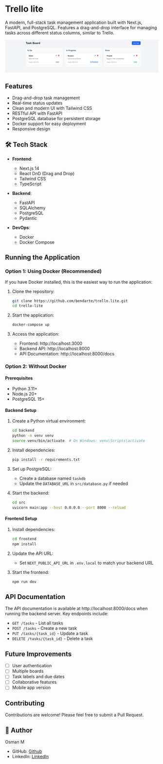 # Trello lite

A modern, full-stack task management application built with Next.js, FastAPI, and PostgreSQL. Features a drag-and-drop interface for managing tasks across different status columns, similar to Trello.

![Task Board Screenshot](.github/screenshots/taskboard.png)

##  Features

- Drag-and-drop task management
- Real-time status updates
- Clean and modern UI with Tailwind CSS
- RESTful API with FastAPI
- PostgreSQL database for persistent storage
- Docker support for easy deployment
- Responsive design



## 🛠️ Tech Stack

- **Frontend**:
  - Next.js 14
  - React DnD (Drag and Drop)
  - Tailwind CSS
  - TypeScript

- **Backend**:
  - FastAPI
  - SQLAlchemy
  - PostgreSQL
  - Pydantic

- **DevOps**:
  - Docker
  - Docker Compose

##  Running the Application

### Option 1: Using Docker (Recommended)

If you have Docker installed, this is the easiest way to run the application:

1. Clone the repository:
   ```bash
   git clone https://github.com/bendarte/trello.lite.git
   cd trello-lite
   ```

2. Start the application:
   ```bash
   docker-compose up
   ```

3. Access the application:
   - Frontend: http://localhost:3000
   - Backend API: http://localhost:8000
   - API Documentation: http://localhost:8000/docs

### Option 2: Without Docker

#### Prerequisites
- Python 3.11+
- Node.js 20+
- PostgreSQL 15+

#### Backend Setup

1. Create a Python virtual environment:
   ```bash
   cd backend
   python -m venv venv
   source venv/bin/activate  # On Windows: venv\Scripts\activate
   ```

2. Install dependencies:
   ```bash
   pip install -r requirements.txt
   ```

3. Set up PostgreSQL:
   - Create a database named `taskdb`
   - Update the `DATABASE_URL` in `src/database.py` if needed

4. Start the backend:
   ```bash
   cd src
   uvicorn main:app --host 0.0.0.0 --port 8000 --reload
   ```

#### Frontend Setup

1. Install dependencies:
   ```bash
   cd frontend
   npm install
   ```

2. Update the API URL:
   - Set `NEXT_PUBLIC_API_URL` in `.env.local` to match your backend URL

3. Start the frontend:
   ```bash
   npm run dev
   ```

##  API Documentation

The API documentation is available at http://localhost:8000/docs when running the backend server. Key endpoints include:

- `GET /tasks` - List all tasks
- `POST /tasks` - Create a new task
- `PUT /tasks/{task_id}` - Update a task
- `DELETE /tasks/{task_id}` - Delete a task

##  Future Improvements

- [ ] User authentication
- [ ] Multiple boards
- [ ] Task labels and due dates
- [ ] Collaborative features
- [ ] Mobile app version

## Contributing

Contributions are welcome! Please feel free to submit a Pull Request.



## 👤 Author

  Osman M
- GitHub: [Github](https://github.com/bendarte)
- LinkedIn: [LinkedIn](https://linkedin.com/in/osman-m-b646aa295)

